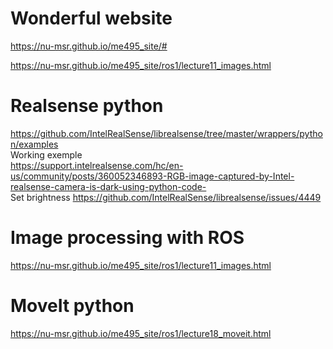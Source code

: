 # Wonderful website  
https://nu-msr.github.io/me495_site/#   

https://nu-msr.github.io/me495_site/ros1/lecture11_images.html  

# Realsense python 
https://github.com/IntelRealSense/librealsense/tree/master/wrappers/python/examples  
Working exemple  
https://support.intelrealsense.com/hc/en-us/community/posts/360052346893-RGB-image-captured-by-Intel-realsense-camera-is-dark-using-python-code-   
Set brightness
https://github.com/IntelRealSense/librealsense/issues/4449

# Image processing with ROS
https://nu-msr.github.io/me495_site/ros1/lecture11_images.html  

# MoveIt python
https://nu-msr.github.io/me495_site/ros1/lecture18_moveit.html  
